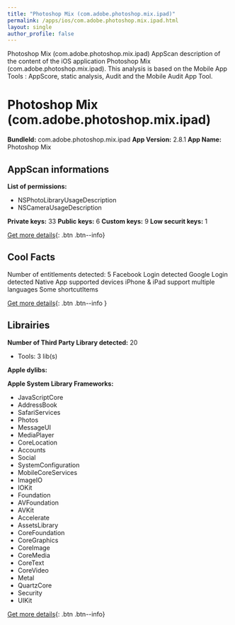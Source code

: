 ```yaml
---
title: "Photoshop Mix (com.adobe.photoshop.mix.ipad)"
permalink: /apps/ios/com.adobe.photoshop.mix.ipad.html
layout: single
author_profile: false
---
```

Photoshop Mix (com.adobe.photoshop.mix.ipad) AppScan description of the content of the iOS application Photoshop Mix (com.adobe.photoshop.mix.ipad). This analysis is based on the Mobile App Tools : AppScore, static analysis, Audit and the Mobile Audit App Tool.

# Photoshop Mix (com.adobe.photoshop.mix.ipad)

**BundleId:** com.adobe.photoshop.mix.ipad
**App Version:** 2.8.1
**App Name:** Photoshop Mix


## AppScan informations 

**List of permissions:** 
- NSPhotoLibraryUsageDescription
- NSCameraUsageDescription
  
  
**Private keys:** 33
**Public keys:** 6
**Custom keys:** 9
**Low securit keys:** 1
  
[Get more details](/pricing.html){: .btn .btn--info}

## Cool Facts

Number of entitlements detected: 5
Facebook Login detected
Google Login detected
Native App
supported devices iPhone & iPad
support multiple languages
Some shortcutItems 
  
[Get more details](/pricing.html){: .btn .btn--info }

## Librairies 
**Number of Third Party Library detected:** 20
- Tools: 3 lib(s)


**Apple dylibs:**


**Apple System Library Frameworks:**
- JavaScriptCore
- AddressBook
- SafariServices
- Photos
- MessageUI
- MediaPlayer
- CoreLocation
- Accounts
- Social
- SystemConfiguration
- MobileCoreServices
- ImageIO
- IOKit
- Foundation
- AVFoundation
- AVKit
- Accelerate
- AssetsLibrary
- CoreFoundation
- CoreGraphics
- CoreImage
- CoreMedia
- CoreText
- CoreVideo
- Metal
- QuartzCore
- Security
- UIKit


  
[Get more details](/pricing.html){: .btn .btn--info}

